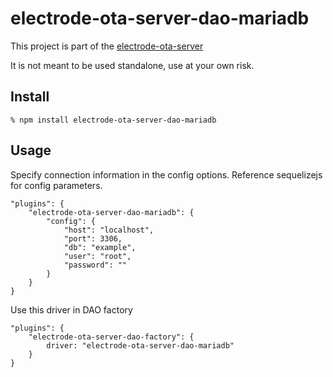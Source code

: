 electrode-ota-server-dao-mariadb
===
This project is part of the [electrode-ota-server](https://github.com/electrode-io/electrode-ota-server)

It is not meant to be used standalone, use at your own risk.

## Install
```
% npm install electrode-ota-server-dao-mariadb
```

## Usage
Specify connection information in the config options.
Reference sequelizejs for config parameters.
```
"plugins": {
    "electrode-ota-server-dao-mariadb": {
        "config": {
            "host": "localhost",
            "port": 3306,
            "db": "example",
            "user": "root",
            "password": ""
        }
    }
}
```

Use this driver in DAO factory
```
"plugins": {
    "electrode-ota-server-dao-factory": {
        driver: "electrode-ota-server-dao-mariadb"
    }
}
```
